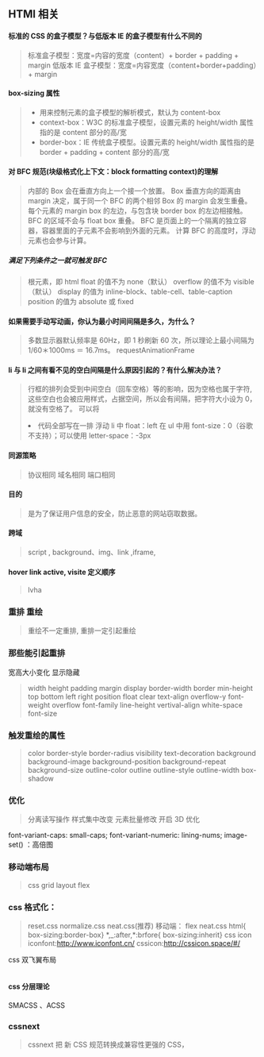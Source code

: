 ## HTMl 相关

#### 标准的 CSS 的盒子模型？与低版本 IE 的盒子模型有什么不同的
> 标准盒子模型：宽度=内容的宽度（content）+ border + padding + margin
> 低版本 IE 盒子模型：宽度=内容宽度（content+border+padding）+ margin

#### box-sizing 属性
>* 用来控制元素的盒子模型的解析模式，默认为 content-box
>* context-box：W3C 的标准盒子模型，设置元素的 height/width 属性指的是 content 部分的高/宽
>* border-box：IE 传统盒子模型。设置元素的 height/width 属性指的是 border + padding + content 部分的高/宽

#### 对 BFC 规范(块级格式化上下文：block formatting context)的理解

> 内部的 Box 会在垂直方向上一个接一个放置。
> Box 垂直方向的距离由 margin 决定，属于同一个 BFC 的两个相邻 Box 的 margin 会发生重叠。
> 每个元素的 margin box 的左边，与包含块 border box 的左边相接触。
> BFC 的区域不会与 float box 重叠。
> BFC 是页面上的一个隔离的独立容器，容器里面的子元素不会影响到外面的元素。
> 计算 BFC 的高度时，浮动元素也会参与计算。

##### 满足下列条件之一就可触发 BFC

> 根元素，即 html
> float 的值不为 none（默认）
> overflow 的值不为 visible（默认）
> display 的值为 inline-block、table-cell、table-caption
> position 的值为 absolute 或 fixed

#### 如果需要手动写动画，你认为最小时间间隔是多久，为什么？

> 多数显示器默认频率是 60Hz，即 1 秒刷新 60 次，所以理论上最小间隔为 1/60＊1000ms ＝ 16.7ms。
> requestAnimationFrame

#### li 与 li 之间有看不见的空白间隔是什么原因引起的？有什么解决办法？

> 行框的排列会受到中间空白（回车空格）等的影响，因为空格也属于字符,这些空白也会被应用样式，占据空间，所以会有间隔，把字符大小设为 0，就没有空格了。
> 可以将<li>代码全部写在一排
> 浮动 li 中 float：left
> 在 ul 中用 font-size：0（谷歌不支持）；可以使用 letter-space：-3px

#### 同源策略

> 协议相同
> 域名相同
> 端口相同

#### 目的

> 是为了保证用户信息的安全，防止恶意的网站窃取数据。

#### 跨域

> script , background、img、link ,iframe,

#### hover link active, visite 定义顺序

> lvha

### 重排 重绘

> 重绘不一定重排, 重排一定引起重绘

### 那些能引起重排

宽高大小变化 显示隐藏

> width
> height
> padding
> margin
> display
> border-width
> border
> min-height
> top
> bottom
> left
> right
> position
> float
> clear
> text-align
> overflow-y
> font-weight
> overflow
> font-family
> line-height
> vertival-align
> white-space
> font-size

### 触发重绘的属性

> color
> border-style
> border-radius
> visibility
> text-decoration
> background
> background-image
> background-position
> background-repeat
> background-size
> outline-color
> outline
> outline-style
> outline-width
> box-shadow

### 优化

> 分离读写操作
> 样式集中改变
> 元素批量修改
> 开启 3D 优化

font-variant-caps: small-caps;
font-variant-numeric: lining-nums;
image-set() ：高倍图

### 移动端布局

> css grid layout flex

### css 格式化：

> reset.css normalize.css neat.css(推荐)
> 移动端：
> flex
> neat.css
> html{ box-sizing:border-box}
> \*,\_:after,\*:brfore{ box-sizing:inherit}
> css icon  
>  iconfont:http://www.iconfont.cn/
> cssicon:http://cssicon.space/#/

css 双飞翼布局

```javascript
```

#### css 分层理论

SMACSS 、ACSS

### cssnext

> cssnext 把 新 CSS 规范转换成兼容性更强的 CSS，
